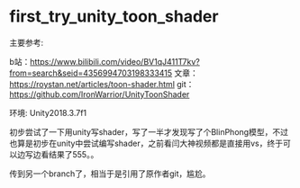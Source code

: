 # first_try_unity_toon_shader

主要参考:

b站：https://www.bilibili.com/video/BV1qJ411T7kv?from=search&seid=4356994703198333415
文章：https://roystan.net/articles/toon-shader.html
git：https://github.com/IronWarrior/UnityToonShader

环境:
  Unity2018.3.7f1

  初步尝试了一下用unity写shader，写了一半才发现写了个BlinPhong模型，不过也算是初步在unity中尝试编写shader，之前看闫大神视频都是直接用vs，终于可以边写边看结果了555。。
  
  传到另一个branch了，相当于是引用了原作者git，尴尬。
